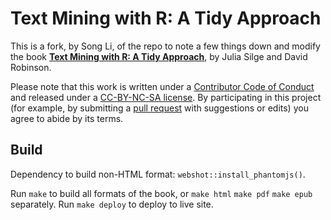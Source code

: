 # Text Mining with R: A Tidy Approach

This is a fork, by Song Li, of the repo to note a few things down and modify the book [**Text Mining with R: A Tidy Approach**](http://tidytextmining.com/), by Julia Silge and David Robinson.

Please note that this work is written under a [Contributor Code of Conduct](CONDUCT.md) and released under a [CC-BY-NC-SA license](https://creativecommons.org/licenses/by-nc-sa/3.0/us/). By participating in this project (for example, by submitting a [pull request](https://github.com/dgrtwo/tidy-text-mining/issues) with suggestions or edits) you agree to abide by its terms.

## Build

Dependency to build non-HTML format: `webshot::install_phantomjs()`.

Run `make` to build all formats of the book, or `make html` `make pdf` `make epub` separately. Run `make deploy` to deploy to live site.
